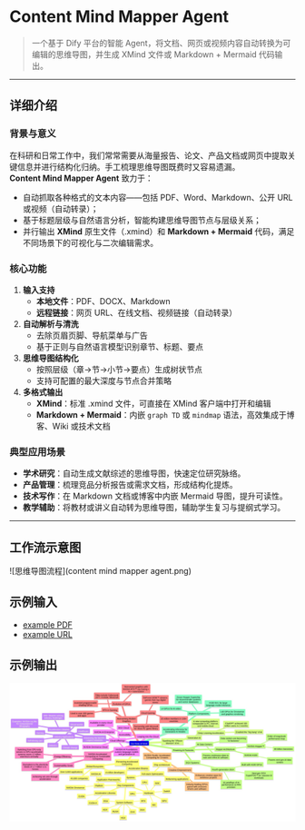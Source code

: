 # Content Mind Mapper Agent

> 一个基于 Dify 平台的智能 Agent，将文档、网页或视频内容自动转换为可编辑的思维导图，并生成 XMind 文件或 Markdown + Mermaid 代码输出。

---

## 详细介绍

### 背景与意义  
在科研和日常工作中，我们常常需要从海量报告、论文、产品文档或网页中提取关键信息并进行结构化归纳。手工梳理思维导图既费时又容易遗漏。  
**Content Mind Mapper Agent** 致力于：  
- 自动抓取各种格式的文本内容——包括 PDF、Word、Markdown、公开 URL 或视频（自动转录）；  
- 基于标题层级与自然语言分析，智能构建思维导图节点与层级关系；  
- 并行输出 **XMind** 原生文件（.xmind）和 **Markdown + Mermaid** 代码，满足不同场景下的可视化与二次编辑需求。

### 核心功能  
1. **输入支持**  
   - **本地文件**：PDF、DOCX、Markdown  
   - **远程链接**：网页 URL、在线文档、视频链接（自动转录）  
2. **自动解析与清洗**  
   - 去除页眉页脚、导航菜单与广告  
   - 基于正则与自然语言模型识别章节、标题、要点  
3. **思维导图结构化**  
   - 按照层级（章→节→小节→要点）生成树状节点  
   - 支持可配置的最大深度与节点合并策略  
4. **多格式输出**  
   - **XMind**：标准 .xmind 文件，可直接在 XMind 客户端中打开和编辑  
   - **Markdown + Mermaid**：内嵌 `graph TD` 或 `mindmap` 语法，高效集成于博客、Wiki 或技术文档  

### 典型应用场景  
- **学术研究**：自动生成文献综述的思维导图，快速定位研究脉络。  
- **产品管理**：梳理竞品分析报告或需求文档，形成结构化提炼。  
- **技术写作**：在 Markdown 文档或博客中内嵌 Mermaid 导图，提升可读性。  
- **教学辅助**：将教材或讲义自动转为思维导图，辅助学生复习与提纲式学习。  

---

## 工作流示意图

![思维导图流程](content mind mapper agent.png)

## 示例输入

- [example PDF](example_NVIDIA.pdf) 
- [example URL](https://www.nvidia.com/en-us/) 

## 示例输出

![思维导图输出](example_output.png)
